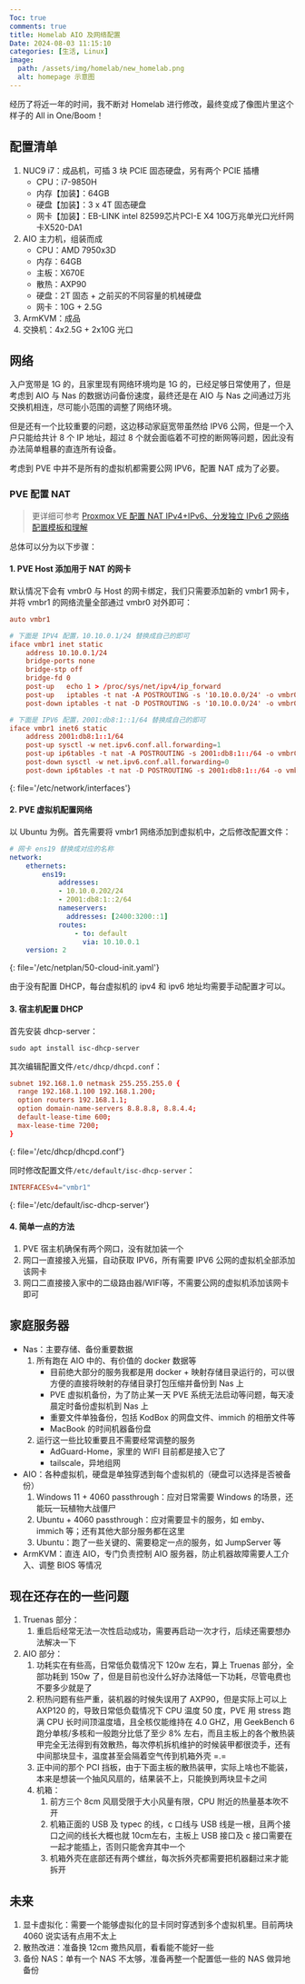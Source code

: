 ```yaml
---
Toc: true
comments: true
title: Homelab AIO 及网络配置
Date: 2024-08-03 11:15:10
categories: [生活, Linux]
image:
  path: /assets/img/homelab/new_homelab.png
  alt: homepage 示意图
---
```


经历了将近一年的时间，我不断对 Homelab 进行修改，最终变成了像图片里这个样子的 All in One/Boom！

## 配置清单

1. NUC9 i7：成品机，可插 3 块 PCIE 固态硬盘，另有两个 PCIE 插槽
    * CPU：i7-9850H
    * 内存【加装】：64GB
    * 硬盘【加装】：3 x 4T 固态硬盘
    * 网卡【加装】：EB-LINK intel 82599芯片PCI-E X4 10G万兆单光口光纤网卡X520-DA1
2. AIO 主力机，组装而成
    * CPU：AMD 7950x3D
    * 内存：64GB
    * 主板：X670E
    * 散热：AXP90
    * 硬盘：2T 固态 + 之前买的不同容量的机械硬盘
    * 网卡：10G + 2.5G
3. ArmKVM：成品
4. 交换机：4x2.5G + 2x10G 光口

## 网络

入户宽带是 1G 的，且家里现有网络环境均是 1G 的，已经足够日常使用了，但是考虑到 AIO 与 Nas 的数据访问备份速度，最终还是在 AIO 与 Nas 之间通过万兆交换机相连，尽可能小范围的调整了网络环境。

但是还有一个比较重要的问题，这边移动家庭宽带虽然给 IPV6 公网，但是一个入户只能给共计 8 个 IP 地址，超过 8 个就会面临着不可控的断网等问题，因此没有办法简单粗暴的直连所有设备。

考虑到 PVE 中并不是所有的虚拟机都需要公网 IPV6，配置 NAT 成为了必要。

### PVE 配置 NAT

> 更详细可参考 [Proxmox VE 配置 NAT IPv4+IPv6、分发独立 IPv6 之网络配置模板和理解](https://blog.skyju.cc/post/proxmox-ipv4-nat-ipv6/)

总体可以分为以下步骤：

#### 1. PVE Host 添加用于 NAT 的网卡

默认情况下会有 vmbr0 与 Host 的网卡绑定，我们只需要添加新的 vmbr1 网卡，并将 vmbr1 的网络流量全部通过 vmbr0 对外即可：

```conf
auto vmbr1

# 下面是 IPV4 配置，10.10.0.1/24 替换成自己的即可
iface vmbr1 inet static
    address 10.10.0.1/24
    bridge-ports none
    bridge-stp off
    bridge-fd 0
    post-up   echo 1 > /proc/sys/net/ipv4/ip_forward
    post-up   iptables -t nat -A POSTROUTING -s '10.10.0.0/24' -o vmbr0 -j MASQUERADE
    post-down iptables -t nat -D POSTROUTING -s '10.10.0.0/24' -o vmbr0 -j MASQUERADE

# 下面是 IPV6 配置，2001:db8:1::1/64 替换成自己的即可
iface vmbr1 inet6 static
    address 2001:db8:1::1/64
    post-up sysctl -w net.ipv6.conf.all.forwarding=1
    post-up ip6tables -t nat -A POSTROUTING -s 2001:db8:1::/64 -o vmbr0 -j MASQUERADE
    post-down sysctl -w net.ipv6.conf.all.forwarding=0
    post-down ip6tables -t nat -D POSTROUTING -s 2001:db8:1::/64 -o vmbr0 -j MASQUERADE
```
{: file='/etc/network/interfaces'}

#### 2. PVE 虚拟机配置网络

以 Ubuntu 为例。首先需要将 vmbr1 网络添加到虚拟机中，之后修改配置文件：

```yaml
# 网卡 ens19 替换成对应的名称
network:
    ethernets:
        ens19:
            addresses:
            - 10.10.0.202/24
            - 2001:db8:1::2/64
            nameservers:
              addresses: [2400:3200::1]
            routes:
                - to: default
                  via: 10.10.0.1
    version: 2
```
{: file='/etc/netplan/50-cloud-init.yaml'}

由于没有配置 DHCP，每台虚拟机的 ipv4 和 ipv6 地址均需要手动配置才可以。

#### 3. 宿主机配置 DHCP

首先安装 dhcp-server：

```shell
sudo apt install isc-dhcp-server
```

其次编辑配置文件`/etc/dhcp/dhcpd.conf`：

```conf
subnet 192.168.1.0 netmask 255.255.255.0 {
  range 192.168.1.100 192.168.1.200;
  option routers 192.168.1.1;
  option domain-name-servers 8.8.8.8, 8.8.4.4;
  default-lease-time 600;
  max-lease-time 7200;
}
```
{: file='/etc/dhcp/dhcpd.conf'}

同时修改配置文件`/etc/default/isc-dhcp-server`：
```conf
INTERFACESv4="vmbr1"
```
{: file='/etc/default/isc-dhcp-server'}

#### 4. 简单一点的方法

1. PVE 宿主机确保有两个网口，没有就加装一个
2. 网口一直接接入光猫，自动获取 IPV6，所有需要 IPV6 公网的虚拟机全部添加该网卡
3. 网口二直接接入家中的二级路由器/WIFI等，不需要公网的虚拟机添加该网卡即可

## 家庭服务器

* Nas：主要存储、备份重要数据
    1. 所有跑在 AIO 中的、有价值的 docker 数据等
        * 目前绝大部分的服务我都是用 docker + 映射存储目录运行的，可以很方便的直接将映射的存储目录打包压缩并备份到 Nas 上
        * PVE 虚拟机备份，为了防止某一天 PVE 系统无法启动等问题，每天凌晨定时备份虚拟机到 Nas 上
        * 重要文件单独备份，包括 KodBox 的网盘文件、immich 的相册文件等
        * MacBook 的时间机器备份盘
    2. 运行这一些比较重要且不需要经常调整的服务
        * AdGuard-Home，家里的 WIFI 目前都是接入它了
        * tailscale，异地组网
* AIO：各种虚拟机，硬盘是单独穿透到每个虚拟机的（硬盘可以选择是否被备份）
    1. Windows 11 + 4060 passthrough：应对日常需要 Windows 的场景，还能玩一玩植物大战僵尸
    2. Ubuntu + 4060 passthrough：应对需要显卡的服务，如 emby、immich 等；还有其他大部分服务都在这里
    3. Ubuntu：跑了一些关键的、需要稳定一点的服务，如 JumpServer 等
* ArmKVM：直连 AIO，专门负责控制 AIO 服务器，防止机器故障需要人工介入、调整 BIOS 等情况

## 现在还存在的一些问题

1. Truenas 部分：
    1. 重启后经常无法一次性启动成功，需要再启动一次才行，后续还需要想办法解决一下
2. AIO 部分：
    1. 功耗实在有些高，日常低负载情况下 120w 左右，算上 Truenas 部分，全部功耗到 150w 了，但是目前也没什么好办法降低一下功耗，尽管电费也不要多少就是了
    2. 积热问题有些严重，装机器的时候失误用了 AXP90，但是实际上可以上 AXP120 的，导致日常低负载情况下 CPU 温度 50 度，PVE 用 stress 跑满 CPU 长时间顶温度墙，且全核仅能维持在 4.0 GHZ，用 GeekBench 6 跑分单核/多核和一般跑分比低了至少 8% 左右，而且主板上的各个散热装甲完全无法得到有效散热，每次停机拆机维护的时候装甲都很烫手，还有中间那块显卡，温度甚至会隔着空气传到机箱外壳 =.=
    3. 正中间的那个 PCI 挡板，由于下面主板的散热装甲，实际上啥也不能装，本来是想装一个抽风风扇的，结果装不上，只能换到两块显卡之间
    4. 机箱：
        1. 前方三个 8cm 风扇受限于大小风量有限，CPU 附近的热量基本吹不开
        2. 机箱正面的 USB 及 typec 的线，c 口线与 USB 线是一根，且两个接口之间的线长大概也就 10cm左右，主板上 USB 接口及 c 接口需要在一起才能插上，否则只能舍弃其中一个
        3. 机箱外壳在底部还有两个螺丝，每次拆外壳都需要把机器翻过来才能拆开

## 未来

1. 显卡虚拟化：需要一个能够虚拟化的显卡同时穿透到多个虚拟机里。目前两块 4060 说实话有点用不太上
2. 散热改进：准备换 12cm 撒热风扇，看看能不能好一些
3. 备份 NAS：单有一个 NAS 不太够，准备再整一个配置低一些的 NAS 做异地备份